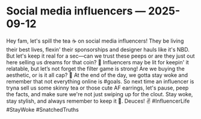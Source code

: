 # Social media influencers — 2025-09-12

Hey fam, let's spill the tea ☕️ on social media influencers! They be living their best lives, flexin' their sponsorships and designer hauls like it's NBD. But let's keep it real for a sec—can we trust these peeps or are they just out here selling us dreams for that coin? 💸 Influencers may be lit for keepin' it relatable, but let’s not forget the filter game is strong! Are we buying the aesthetic, or is it all cap? 🧢 At the end of the day, we gotta stay woke and remember that not everything online is #goals. So next time an influencer is tryna sell us some skinny tea or those cute AF earrings, let's pause, peep the facts, and make sure we're not just swiping up for the clout. Stay woke, stay stylish, and always remember to keep it 💯. Deuces! ✌️ #InfluencerLife #StayWoke #SnatchedTruths